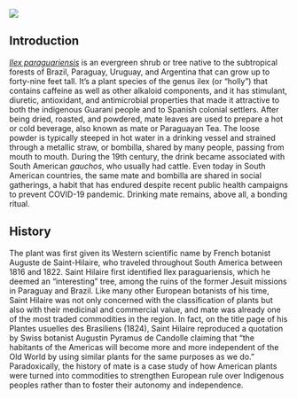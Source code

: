 <a href="https://juncture-digital.org"><img src="https://juncture-digital.org/images/ve-button.png"></a>

<param ve-config 
       title="Yerba Mate: From Sacred Drink to Caffeinated Star"
       author="Lucas Mertehikian"
       banner="Yerbamate1.jpg" 
       layout="vertical">

## Introduction

[_Ilex paraguariensis_](https://powo.science.kew.org/taxon/urn:lsid:ipni.org:names:315555-2) is an evergreen shrub or tree native to the subtropical forests of Brazil, Paraguay, Uruguay, and Argentina that can grow up to forty-nine feet tall. It’s a plant species of the genus ilex (or “holly”) that contains caffeine as well as other alkaloid components, and it has stimulant, diuretic, antioxidant, and antimicrobial properties that made it attractive to both the <span eid="Q46429">indigenous Guaraní people </span> and to Spanish colonial settlers. After being dried, roasted, and powdered, mate leaves are used to prepare a hot or cold beverage, also known as mate or Paraguayan Tea. The loose powder is typically steeped in hot water in a <span data-mouseover-image-zoomto="210,315,148,134">drinking vessel</span> and strained through a metallic straw, or bombilla, shared by many people, passing from mouth to mouth. During the 19th century, the drink became associated with South American _gauchos_, who usually had <span data-mouseover-image-zoomto="7,383,230,217">cattle</span>. Even today in South American countries, the same mate and bombilla are shared in social gatherings, a habit that has endured despite recent public health campaigns to prevent <span eid="Q84263196">COVID-19 pandemic</span>. Drinking mate remains, above all, a bonding ritual.

<param ve-image
       manifest="https://iiif.juncture-digital.org/manifest/25553a15e815350432e2e60bb5c851e5ae10fc572ba03b9b0044a7e43239b4c0"
       label="Gaucho Drinking Mate"
       description="Painting by Juan Manuel Blanes"
       license="public domain"
       region="47,117,470,373">
       


## History 

The plant was first given its Western scientific name by French botanist Auguste de Saint-Hilaire, who traveled throughout South America between 1816 and 1822. Saint Hilaire first identified Ilex paraguariensis, which he deemed an “interesting” tree, among the ruins of the former Jesuit missions in Paraguay and Brazil.  Like many other European botanists of his time, Saint Hilaire was not only concerned with the classification of plants but also with their medicinal and commercial value, and mate was already one of the most traded commodities in the region. In fact, on the title page of his Plantes usuelles des Brasiliens (1824), Saint Hilaire reproduced a quotation by Swiss botanist Augustin Pyramus de Candolle claiming that “the habitants of the Americas will become more and more independent of the Old World by using similar plants for the same purposes as we do.” Paradoxically, the history of mate is a case study of how American plants were turned into commodities to strengthen European rule over Indigenous peoples rather than to foster their autonomy and independence.

<param ve-iframe
src="https://archive.org/details/plantesusuellesd00sain/page/n4/mode/1up?view=theater&output=embed">

       


